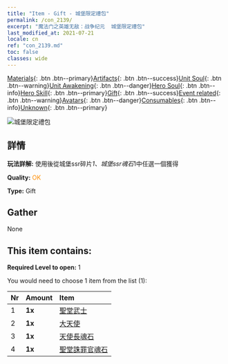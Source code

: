 ```yaml
---
title: "Item - Gift - 城堡限定禮包"
permalink: /con_2139/
excerpt: "魔法门之英雄无敌：战争纪元  城堡限定禮包"
last_modified_at: 2021-07-21
locale: cn
ref: "con_2139.md"
toc: false
classes: wide
---
```

 [Materials](/ItemsCN/){: .btn .btn--primary}[Artifacts](/ItemsCN/Artifacts/){: .btn .btn--success}[Unit Soul](/ItemsCN/UnitSoul/){: .btn .btn--warning}[Unit Awakening](/ItemsCN/UnitAwakening/){: .btn .btn--danger}[Hero Soul](/ItemsCN/HeroSoul/){: .btn .btn--info}[Hero Skill](/ItemsCN/HeroSkill/){: .btn .btn--primary}[Gift](/ItemsCN/Gift/){: .btn .btn--success}[Event related](/ItemsCN/Events/){: .btn .btn--warning}[Avatars](/ItemsCN/Avatars/){: .btn .btn--danger}[Consumables](/ItemsCN/Consumables/){: .btn .btn--info}[Unknown](/ItemsCN/Unknown/){: .btn .btn--primary}

 ![城堡限定禮包](/images/t/i_994001.png)

## 詳情
 **玩法詳解:** 使用後從城堡ssr碎片*1、城堡ssr魂石*1中任選一個獲得

 **Quality:** <span style="color: #FF8C00">OK</span>

 **Type:** Gift

## Gather

  None

## This item contains:

 **Required Level to open:** 1

 You would need to choose 1 item from the list (1):

  | Nr | Amount |     Item    |
  |:---|:-------|:------------|
  | 1 |  **1x** | [聖堂武士](/cn/Items/unt_197/) |  | 
  | 2 |  **1x** | [大天使](/cn/Items/unt_196/) |  | 
  | 3 |  **1x** | [天使長魂石](/cn/Items/unt_288/) |  | 
  | 4 |  **1x** | [聖堂誅罪官魂石](/cn/Items/unt_289/) |  | 
